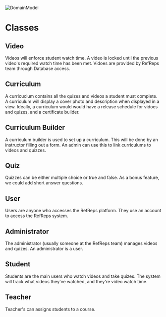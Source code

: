 
![DomainModel](https://user-images.githubusercontent.com/77707373/135538853-89d06b1a-defa-443f-bdff-db11f646c2a6.jpeg)


# Classes
## Video
Videos will enforce student watch time. A video is locked until the previous video's required watch time has been met. Vidoes are provided by RefReps team through Database access. 

## Curriculum 
A curricuclum contains all the quizes and videos a student must complete. A curriculum will display a cover photo and description when displayed in a view. Ideally, a curriculum would would have a release schedule for vidoes and quizes, and a certificate builder. 

## Curriculum Builder
A curriculum builder is used to set up a curriculum. This will be done by an instructor filling out a form. An admin can use this to link curriculums to videos and quizzes. 

## Quiz
Quizzes can be either multiple choice or true and false. As a bonus feature, we could add short answer questions. 

## User
Users are anyone who accesses the RefReps platform. They use an account to access the RefReps system. 

## Administrator 
The administrator (usually someone at the RefReps team) manages videos and quizes. An administrator is a user. 

## Student
Students are the main users who watch videos and take quizes. The system will track what videos they've watched, and they're video watch time. 

## Teacher
Teacher's can assigns students to a course. 
